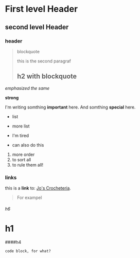 First level Header
======

second level Header
--------

### header

>blockquote
>
>this is the second paragraf
>
> ## h2 with blockquote


*emphasized*
_the same_

**strong**

I'm writing somthing **important** here.
And somthing __special__ here.

* list

* more list

* I'm tired
- can also do this

1. more order
2. to sort all
3. to rule them all!

### links

this is a **link** to: [Jo's Crocheteria](http://www.joscrocheteria.com/).

<blockquote>
    <p> For exampel</p>
</blockquote>

###### h6
# h1
####h4

```
code block, for what?
```

